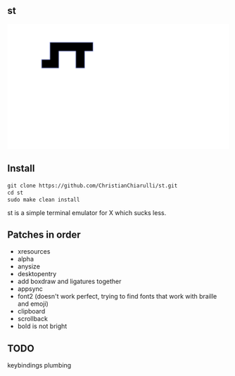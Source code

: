 ## st

![st](st.png)


## Install

```
git clone https://github.com/ChristianChiarulli/st.git
cd st
sudo make clean install
```

st is a simple terminal emulator for X which sucks less.

## Patches in order

- xresources
- alpha
- anysize
- desktopentry
- add boxdraw and ligatures together
- appsync
- font2 (doesn't work perfect, trying to find fonts that work with braille and emoji)
- clipboard
- scrollback
- bold is not bright

## TODO
keybindings
plumbing

